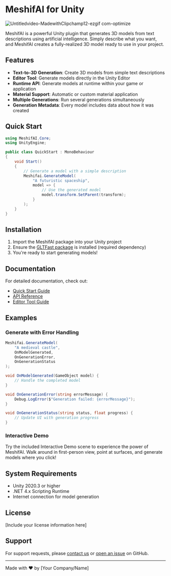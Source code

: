 # MeshifAI for Unity

![Untitledvideo-MadewithClipchamp12-ezgif com-optimize](https://github.com/user-attachments/assets/9db86905-4a6e-46fe-85f6-96f1e2708740)


MeshifAI is a powerful Unity plugin that generates 3D models from text descriptions using artificial intelligence. Simply describe what you want, and MeshifAI creates a fully-realized 3D model ready to use in your project.

## Features

- **Text-to-3D Generation**: Create 3D models from simple text descriptions
- **Editor Tool**: Generate models directly in the Unity Editor
- **Runtime API**: Generate models at runtime within your game or application
- **Material Support**: Automatic or custom material application
- **Multiple Generations**: Run several generations simultaneously
- **Generation Metadata**: Every model includes data about how it was created

## Quick Start

```csharp
using MeshifAI.Core;
using UnityEngine;

public class QuickStart : MonoBehaviour
{
    void Start()
    {
        // Generate a model with a simple description
        Meshifai.GenerateModel(
            "A futuristic spaceship",
            model => {
                // Use the generated model
                model.transform.SetParent(transform);
            }
        );
    }
}
```

## Installation

1. Import the MeshifAI package into your Unity project
2. Ensure the [GLTFast package](https://docs.unity3d.com/Packages/com.unity.cloud.gltfast@6.10/manual/installation.html) is installed (required dependency)
3. You're ready to start generating models!

## Documentation

For detailed documentation, check out:
- [Quick Start Guide](https://docs.meshifai.com/unity-engine/scripting-api/quick-start)
- [API Reference](https://docs.meshifai.com/unity-engine/scripting-api/api-reference)
- [Editor Tool Guide](https://docs.meshifai.com/unity-engine/editor-tool)

## Examples

### Generate with Error Handling

```csharp
Meshifai.GenerateModel(
    "A medieval castle",
    OnModelGenerated,
    OnGenerationError,
    OnGenerationStatus
);

void OnModelGenerated(GameObject model) {
    // Handle the completed model
}

void OnGenerationError(string errorMessage) {
    Debug.LogError($"Generation failed: {errorMessage}");
}

void OnGenerationStatus(string status, float progress) {
    // Update UI with generation progress
}
```

### Interactive Demo

Try the included Interactive Demo scene to experience the power of MeshifAI. Walk around in first-person view, point at surfaces, and generate models where you click!

## System Requirements

- Unity 2020.3 or higher
- .NET 4.x Scripting Runtime
- Internet connection for model generation

## License

[Include your license information here]

## Support

For support requests, please [contact us](mailto:support@meshifai.com) or [open an issue](https://github.com/yourusername/meshifai/issues) on GitHub.

---

Made with ❤️ by [Your Company/Name]

